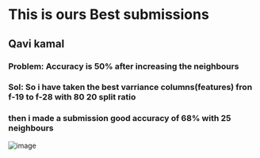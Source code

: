 # This is ours Best submissions 

## Qavi kamal
### Problem: Accuracy is 50% after increasing the neighbours 
### Sol: So i have taken the best varriance columns(features) fron f-19 to f-28 with 80 20 split ratio 
### then i made a submission good accuracy of 68% with 25 neighbours
![image](https://user-images.githubusercontent.com/99618952/169413289-039ea845-a664-46e0-89d6-8d75adfa4aee.png)
